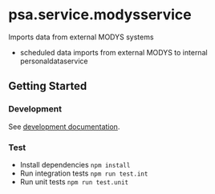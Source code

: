 # psa.service.modysservice

Imports data from external MODYS systems

- scheduled data imports from external MODYS to internal personaldataservice

## Getting Started

### Development

See [development documentation](../docs/development.md).

### Test

- Install dependencies `npm install`
- Run integration tests `npm run test.int`
- Run unit tests `npm run test.unit`
